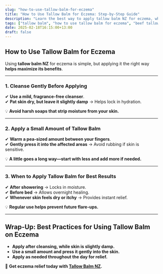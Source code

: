 ```yaml
---
slug: "how-to-use-tallow-balm-for-eczema"
title: "How to Use Tallow Balm for Eczema: Step-by-Step Guide"
description: "Learn the best way to apply tallow balm NZ for eczema, when to use it, and how to get the best results."
tags: ["tallow balm", "how to use tallow balm for eczema", "beef tallow for skin NZ"]
date: 2025-02-18T16:15:00+13:00
draft: false
---
```


## How to Use Tallow Balm for Eczema  

Using **tallow balm NZ** for eczema is simple, but applying it the right way **helps maximize its benefits**.  

---

### **1. Cleanse Gently Before Applying**  

✔ **Use a mild, fragrance-free cleanser**.  
✔ **Pat skin dry, but leave it slightly damp** → Helps lock in hydration.  

💡 **Avoid harsh soaps that strip moisture from your skin.**  

---

### **2. Apply a Small Amount of Tallow Balm**  

✔ **Warm a pea-sized amount between your fingers**.  
✔ **Gently press it into the affected areas** → Avoid rubbing if skin is sensitive.  

💡 **A little goes a long way—start with less and add more if needed.**  

---

### **3. When to Apply Tallow Balm for Best Results**  

✔ **After showering** → Locks in moisture.  
✔ **Before bed** → Allows overnight healing.  
✔ **Whenever skin feels dry or itchy** → Provides instant relief.  

💡 **Regular use helps prevent future flare-ups.**  

---

## **Wrap-Up: Best Practices for Using Tallow Balm on Eczema**  

- **Apply after cleansing, while skin is slightly damp.**  
- **Use a small amount and press it gently into the skin.**  
- **Apply as needed throughout the day for relief.**  

🔗 **Get eczema relief today with [Tallow Balm NZ](https://primalpantry.co.nz/shop/products/tallow-skin/).**
